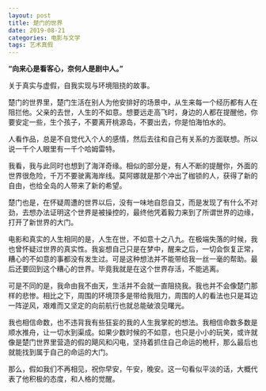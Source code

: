 ```yaml
---
layout: post
title: 楚门的世界
date: 2019-08-21
categories: 电影与文学
tags: 艺术真假
---
```


**“向来心是看客心，奈何人是剧中人。”**

关于真实与虚假，自我实现与环境阻挠的故事。

楚门的世界里，楚门生活在别人为他安排好的场景中，从生来每一个经历都有人在阻拦他。父亲的去世，人生的不如意。想要远走高飞时，身边的人都在提醒他，你要安定一些，生个孩子，不要离开桃源岛，不要出去，你是怕海怕水的。

人看作品，总是不自觉代入个人的感情，然后去往和自己有关系的方面联想。所以说一千个人眼里有一千个哈姆雷特。

我看，我与此同时也想到了海洋奇缘。相似的部分是，有人不断的提醒你，外面的世界很危险，千万不要驶离海岸线。莫阿娜就是那个冲出了枷锁的人，获得了新的自由，也给全岛的人带来了新的希望。

楚门也是，在怀疑周遭的世界以后，没有一味地自怨自艾，而是发现了有什么不对劲，去想办法证明这个世界是被操控的，最终他凭着毅力来到了所谓世界的边缘，打开了新世界的大门。

电影和真实的人生相同的是，人生在世，不如意十之八九。在极端失落的时候，我也曾怀疑过世界的真实性。我妄想自己只是在梦中，醒来之后，一切会恢复正常，糟心的不如意的事都没有发生过。可是这种想法并不能带给我一丝一毫的帮助。最后还要回到这个糟心的世界。毕竟我就是在这个世界存活，不能逃离。

可是不同的是，我命由我不由天，生活并不会就一直阻挠我。我也并不会像楚门那样的悲惨。相比之下，周围的环境顶多是带给我阻力，周围的人的看法也只是耳边一阵逆风，艰难而又坚定的向前航行也就总能破浪见曙光。

我也相信命数，也不违背我有些狂妄的我的人生我掌舵的想法。我相信命数多数是顺水推舟，让一切水到渠成。如果少数时候的不如意，也只是小小的玩笑，或许就像是楚门世界里营造的假的飓风和闪电，坚持着抓住自己命运的桅杆，那么最后也就能找到属于自己的命运的大门。

那么，假如我们不再相见，祝你早安，午安，晚安。这一句看似平淡的话，大概代表了他积极的态度，和人格的觉醒。